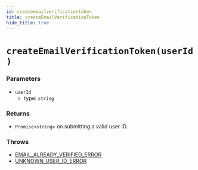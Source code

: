 ```yaml
---
id: createemailverificationtoken
title: createEmailVerificationToken
hide_title: true
---
```


# ``createEmailVerificationToken(userId)``

### Parameters
- ``userId``
  - type: ``string``


### Returns
- ``Promise<string>`` on submitting a valid user ID.

### Throws
- [EMAIL_ALREADY_VERIFIED_ERROR](./errors/email_already_verified_error)
- [UNKNOWN_USER_ID_ERROR](./errors/unknown_user_id_error)